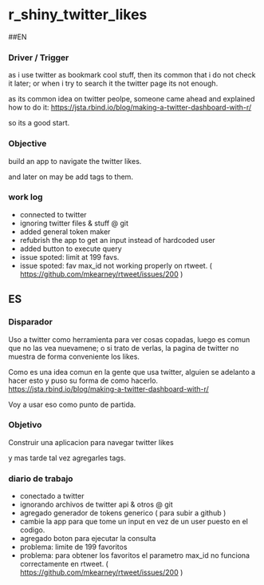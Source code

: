 # r_shiny_twitter_likes

##EN

### Driver / Trigger

as i use twitter as bookmark cool stuff, then its common that i do not check it later; 
or when i try to search it the twitter page its not enough.

as its common idea on twitter peolpe, someone came ahead and explained how to do it: https://jsta.rbind.io/blog/making-a-twitter-dashboard-with-r/

so its a good start.

### Objective

build an app to navigate the twitter likes.

and later on may be add tags to them. 

### work log

- connected to twitter
- ignoring twitter files & stuff @ git
- added general token maker
- refubrish the app to get an input instead of hardcoded user
- added button to execute query
- issue spoted: limit at 199 favs.
- issue spoted: fav max_id not working properly on rtweet. ( https://github.com/mkearney/rtweet/issues/200 )


## ES

### Disparador

Uso a twitter como herramienta para ver cosas copadas, luego es comun que no las vea nuevamene;
o si trato de verlas, la pagina de twitter no muestra de forma conveniente los likes.

Como es una idea comun en la gente que usa twitter, alguien se adelanto a hacer esto y puso su forma de como hacerlo.
https://jsta.rbind.io/blog/making-a-twitter-dashboard-with-r/

Voy a usar eso como punto de partida.

### Objetivo

Construir una aplicacion para navegar twitter likes

y mas tarde tal vez agregarles tags.

### diario de trabajo

- conectado a twitter
- ignorando  archivos de twitter api & otros @ git
- agregado generador de tokens generico ( para subir a github )
- cambie la app para que tome un input en vez de un user puesto en el codigo.
- agregado boton para ejecutar la consulta
- problema: limite de 199 favoritos
- problema: para obtener los favoritos el parametro max_id no funciona correctamente en rtweet. ( https://github.com/mkearney/rtweet/issues/200 )